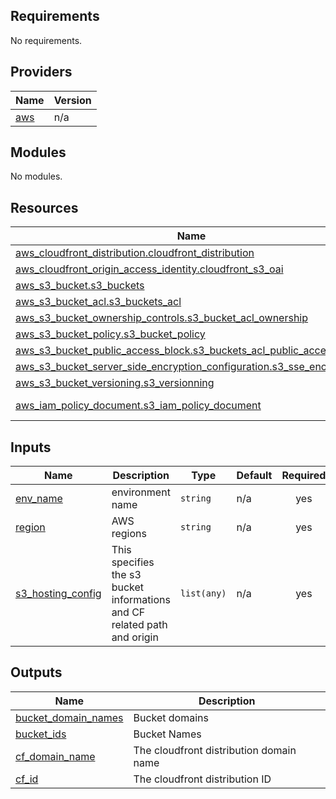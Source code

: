 ## Requirements

No requirements.

## Providers

| Name | Version |
|------|---------|
| <a name="provider_aws"></a> [aws](#provider\_aws) | n/a |

## Modules

No modules.

## Resources

| Name | Type |
|------|------|
| [aws_cloudfront_distribution.cloudfront_distribution](https://registry.terraform.io/providers/hashicorp/aws/latest/docs/resources/cloudfront_distribution) | resource |
| [aws_cloudfront_origin_access_identity.cloudfront_s3_oai](https://registry.terraform.io/providers/hashicorp/aws/latest/docs/resources/cloudfront_origin_access_identity) | resource |
| [aws_s3_bucket.s3_buckets](https://registry.terraform.io/providers/hashicorp/aws/latest/docs/resources/s3_bucket) | resource |
| [aws_s3_bucket_acl.s3_buckets_acl](https://registry.terraform.io/providers/hashicorp/aws/latest/docs/resources/s3_bucket_acl) | resource |
| [aws_s3_bucket_ownership_controls.s3_bucket_acl_ownership](https://registry.terraform.io/providers/hashicorp/aws/latest/docs/resources/s3_bucket_ownership_controls) | resource |
| [aws_s3_bucket_policy.s3_bucket_policy](https://registry.terraform.io/providers/hashicorp/aws/latest/docs/resources/s3_bucket_policy) | resource |
| [aws_s3_bucket_public_access_block.s3_buckets_acl_public_access_block](https://registry.terraform.io/providers/hashicorp/aws/latest/docs/resources/s3_bucket_public_access_block) | resource |
| [aws_s3_bucket_server_side_encryption_configuration.s3_sse_encryption](https://registry.terraform.io/providers/hashicorp/aws/latest/docs/resources/s3_bucket_server_side_encryption_configuration) | resource |
| [aws_s3_bucket_versioning.s3_versionning](https://registry.terraform.io/providers/hashicorp/aws/latest/docs/resources/s3_bucket_versioning) | resource |
| [aws_iam_policy_document.s3_iam_policy_document](https://registry.terraform.io/providers/hashicorp/aws/latest/docs/data-sources/iam_policy_document) | data source |

## Inputs

| Name | Description | Type | Default | Required |
|------|-------------|------|---------|:--------:|
| <a name="input_env_name"></a> [env\_name](#input\_env\_name) | environment name | `string` | n/a | yes |
| <a name="input_region"></a> [region](#input\_region) | AWS regions | `string` | n/a | yes |
| <a name="input_s3_hosting_config"></a> [s3\_hosting\_config](#input\_s3\_hosting\_config) | This specifies the s3 bucket informations and CF related path and origin | `list(any)` | n/a | yes |

## Outputs

| Name | Description |
|------|-------------|
| <a name="output_bucket_domain_names"></a> [bucket\_domain\_names](#output\_bucket\_domain\_names) | Bucket domains |
| <a name="output_bucket_ids"></a> [bucket\_ids](#output\_bucket\_ids) | Bucket Names |
| <a name="output_cf_domain_name"></a> [cf\_domain\_name](#output\_cf\_domain\_name) | The cloudfront distribution domain name |
| <a name="output_cf_id"></a> [cf\_id](#output\_cf\_id) | The cloudfront distribution ID |